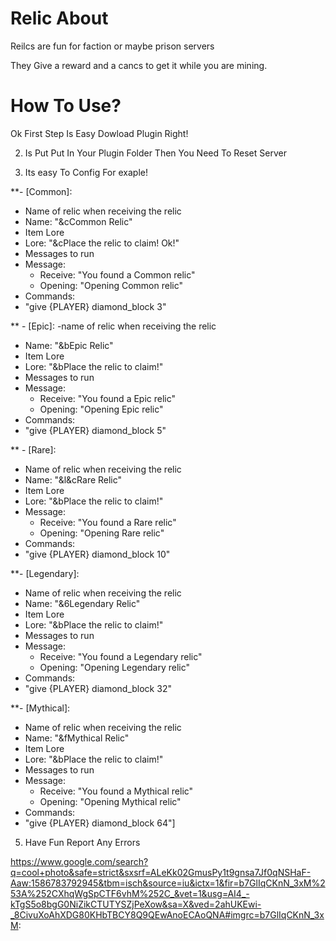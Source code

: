 # Relic About
Reilcs are fun for faction or maybe prison servers

They Give a reward and a cancs to get it while you are mining.
# How To Use?
Ok First Step Is Easy Dowload Plugin Right!

2) Is Put Put In Your Plugin Folder Then You Need To Reset Server

3) Its easy To Config For exaple!

**- [Common]:
  - Name of relic when receiving the relic
  - Name: "&cCommon Relic"
  - Item Lore
  - Lore: "&cPlace the relic to claim! Ok!"
  - Messages to run
  - Message:
    - Receive: "You found a Common relic"
    - Opening: "Opening Common relic"
  - Commands:
  - "give {PLAYER} diamond_block 3"

** - [Epic]:
  -name of relic when receiving the relic
  - Name: "&bEpic Relic"
  - Item Lore
  - Lore: "&bPlace the relic to claim!"
  - Messages to run
  - Message:
    - Receive: "You found a Epic relic"
    - Opening: "Opening Epic relic"
  - Commands:
  - "give {PLAYER} diamond_block 5"

** - [Rare]:
  - Name of relic when receiving the relic
  - Name: "&l&cRare Relic"
  - Item Lore
  - Lore: "&bPlace the relic to claim!"
  - Message:
    - Receive: "You found a Rare relic"
    - Opening: "Opening Rare relic"
  - Commands:
  - "give {PLAYER} diamond_block 10"

**- [Legendary]:
  - Name of relic when receiving the relic
  - Name: "&6Legendary Relic"
  - Item Lore
  - Lore: "&bPlace the relic to claim!"
  - Messages to run
  - Message:
    - Receive: "You found a Legendary relic"
    - Opening: "Opening Legendary relic"
  - Commands:
  - "give {PLAYER} diamond_block 32"

**- [Mythical]:
  - Name of relic when receiving the relic
  - Name: "&fMythical Relic"
  - Item Lore
  - Lore: "&bPlace the relic to claim!"
  - Messages to run
  - Message:
    - Receive: "You found a Mythical relic"
    - Opening: "Opening Mythical relic"
  - Commands:
  - "give {PLAYER} diamond_block 64"]


5) Have Fun Report Any Errors






https://www.google.com/search?q=cool+photo&safe=strict&sxsrf=ALeKk02GmusPy1t9gnsa7Jf0qNSHaF-Aaw:1586783792945&tbm=isch&source=iu&ictx=1&fir=b7GlIqCKnN_3xM%253A%252CXhqWgSpCTF6vhM%252C_&vet=1&usg=AI4_-kTgS5o8bgG0NiZikCTUTYSZjPeXow&sa=X&ved=2ahUKEwi-_8CivuXoAhXDG80KHbTBCY8Q9QEwAnoECAoQNA#imgrc=b7GlIqCKnN_3xM:

